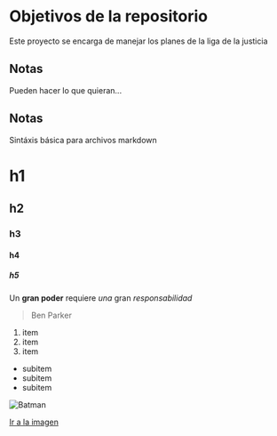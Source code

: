 # Objetivos de la repositorio

Este proyecto se encarga de manejar los planes de la liga de la justicia


## Notas
Pueden hacer lo que quieran...

## Notas

Sintáxis básica para archivos markdown

# h1
## h2
### h3
#### h4
##### h5

Un **gran poder** requiere _una_ gran *responsabilidad*
> Ben Parker

1. item
2. item
3. item
  * subitem
  * subitem
  * subitem

![Batman](https://i.blogs.es/3b9334/el-caballero-oscuro-la-leyenda-renace-1446020992/1366_2000.jpeg)

[Ir a la imagen](https://i.blogs.es/3b9334/el-caballero-oscuro-la-leyenda-renace-1446020992/1366_2000.jpeg)
